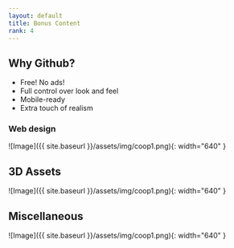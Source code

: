 ```yaml
---
layout: default
title: Bonus Content
rank: 4
---
```


## Why Github?
+ Free! No ads!
+ Full control over look and feel
+ Mobile-ready
+ Extra touch of realism

### Web design
![Image]({{ site.baseurl }}/assets/img/coop1.png){: width="640" }

## 3D Assets
![Image]({{ site.baseurl }}/assets/img/coop1.png){: width="640" }

## Miscellaneous
![Image]({{ site.baseurl }}/assets/img/coop1.png){: width="640" }
